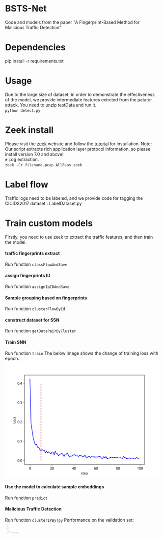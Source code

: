 # BSTS-Net
Code and models from the paper "A Fingerprint-Based Method for Malicious Traffic Detection"

# Dependencies
pip install -r requirements.txt

# Usage
Due to the large size of dataset, in order to demonstrate the effectiveness of the model, we provide intermediate features extrcted from the patator attack. You need to unzip testData and run it.\
`python detect.py`


# Zeek install
Please visit the [zeek](https://github.com/zeek/zeek) website and follow the [tutorial](https://docs.zeek.org/en/master/install.html#building-from-source) for installation. Note: Our script extracts rich application layer protocol information, so please install version 7.0 and above!\
`#` Log extraction.\
`zeek -Cr filename.pcap AllFeas.zeek`

# Label flow
Traffic logs need to be labeled, and we provide code for tagging the CICIDS2017 dataset : LabelDataset.py

# Train custom models
Firstly, you need to use zeek to extract the traffic features, and then train the model.
#### traffic fingerprints extract
Run function `classFlowAndSave`
#### assign fingerprints ID
Run function `assignIpIDAndSave`
#### Sample grouping based on fingerprints
Run function `clusterFlowById`
#### construct dataset for SSN
Run function `getDataPairByCluster`
#### Train SNN
Run function `train`
The below image shows the change of training loss with epoch.
![image](loss.png)
#### Use the model to calculate sample embeddings
Run function `predict`
#### Malicious Traffic Detection
Run function `clusterIPByTpy` 
Performance on the validation set:\
<img src="https://github.com/fuhao23/BSTS-Net/blob/main/loss.png" width="50px">



